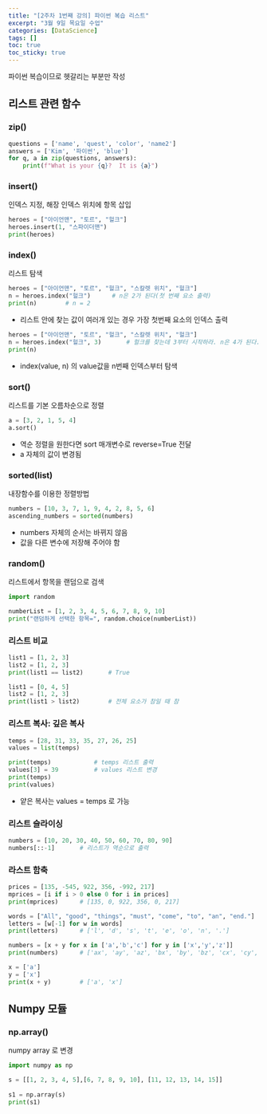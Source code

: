 ```yaml
---
title: "[2주차 1번째 강의] 파이썬 복습 리스트"
excerpt: "3월 9일 목요일 수업"
categories: [DataScience]
tags: []
toc: true
toc_sticky: true
---
```


파이썬 복습이므로 헷갈리는 부분만 작성

## 리스트 관련 함수

### zip()
```python
questions = ['name', 'quest', 'color', 'name2']
answers = ['Kim', '파이썬', 'blue']
for q, a in zip(questions, answers):
	print(f"What is your {q}?  It is {a}")
```

### insert()
인덱스 지정, 해장 인덱스 위치에 항목 삽입
```python
heroes = ["아이언맨", "토르", "헐크"] 
heroes.insert(1, "스파이더맨") 
print(heroes)
```

### index()
리스트 탐색
```python
heroes = ["아이언맨", "토르", "헐크", "스칼렛 위치", "헐크"]
n = heroes.index("헐크")		# n은 2가 된다(첫 번째 요소 출력)
print(n)        # n = 2
```
* 리스트 안에 찾는 값이 여러개 있는 경우 가장 첫번째 요소의 인덱스 출력

```python
heroes = ["아이언맨", "토르", "헐크", "스칼렛 위치", "헐크"]
n = heroes.index("헐크", 3)		# 헐크를 찾는데 3부터 시작하라. n은 4가 된다. 
print(n)
```
* index(value, n) 의 value값을 n번째 인덱스부터 탐색

### sort()
리스트를 기본 오름차순으로 정렬
```python
a = [3, 2, 1, 5, 4]
a.sort()
```
* 역순 정렬을 원한다면 sort 매개변수로 reverse=True 전달 
* a 자체의 값이 변경됨

### sorted(list)
내장함수를 이용한 정렬방법
```python
numbers = [10, 3, 7, 1, 9, 4, 2, 8, 5, 6]
ascending_numbers = sorted(numbers)
```
* numbers 자체의 순서는 바뀌지 않음
* 값을 다른 변수에 저장해 주어야 함

### random()
리스트에서 항목을 랜덤으로 검색
```python
import random

numberList = [1, 2, 3, 4, 5, 6, 7, 8, 9, 10]
print("랜덤하게 선택한 항목=", random.choice(numberList))
```

### 리스트 비교
```python
list1 = [1, 2, 3]
list2 = [1, 2, 3]
print(list1 == list2)		# True

list1 = [0, 4, 5]
list2 = [1, 2, 3]
print(list1 > list2)  		# 전체 요소가 참일 때 참
```

### 리스트 복사: 깊은 복사
```python
temps = [28, 31, 33, 35, 27, 26, 25] 
values = list(temps)

print(temps)			# temps 리스트 출력
values[3] = 39			# values 리스트 변경
print(temps)
print(values)
```
* 얕은 복사는 values = temps 로 가능

### 리스트 슬라이싱
```python
numbers = [10, 20, 30, 40, 50, 60, 70, 80, 90]
numbers[::-1]       # 리스트가 역순으로 출력
```

### 라스트 함축
```python
prices = [135, -545, 922, 356, -992, 217]
mprices = [i if i > 0 else 0 for i in prices]
print(mprices)      # [135, 0, 922, 356, 0, 217]

words = ["All", "good", "things", "must", "come", "to", "an", "end."]
letters = [w[-1] for w in words]
print(letters)      # ['l', 'd', 's', 't', 'e', 'o', 'n', '.']

numbers = [x + y for x in ['a','b','c'] for y in ['x','y','z']]
print(numbers)      # ['ax', 'ay', 'az', 'bx', 'by', 'bz', 'cx', 'cy', 'cz']

x = ['a'] 
y = ['x']
print(x + y)        # ['a', 'x']
```


## Numpy 모듈

### np.array()
numpy array 로 변경
```python
import numpy as np

s = [[1, 2, 3, 4, 5],[6, 7, 8, 9, 10], [11, 12, 13, 14, 15]]
	 
s1 = np.array(s)
print(s1)
```